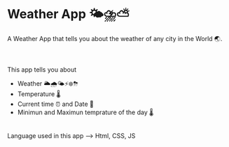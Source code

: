 # Weather App 🌤⛈⛅️
A Weather App that tells you about the weather of any city in the World 🌏.
<br>
<br>
<br>

This app tells you about
<ul>
  <li>Weather 🌥🌧🌤⚡️❄️⛈</li>
  <li>Temperature 🌡</li>
  <li>Current time ⏰  and Date 📆</li>
   <li>Minimun and Maximun temprature of the day 🌡</li>
</ul>
<br>
Language used in this app --> Html, CSS, JS

<br>
<br>



